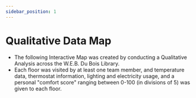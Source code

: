```yaml
---
sidebar_position: 1
---
```


# Qualitative Data Map

* The following Interactive Map was created by conducting a Qualitative Analysis across the W.E.B. Du Bois Library. 
* Each floor was visited by at least one team member, and temperature data, thermostat information, lighting and electricity usage, and a personal "comfort score" ranging between 0-100 (in divisions of 5) was given to each floor.
